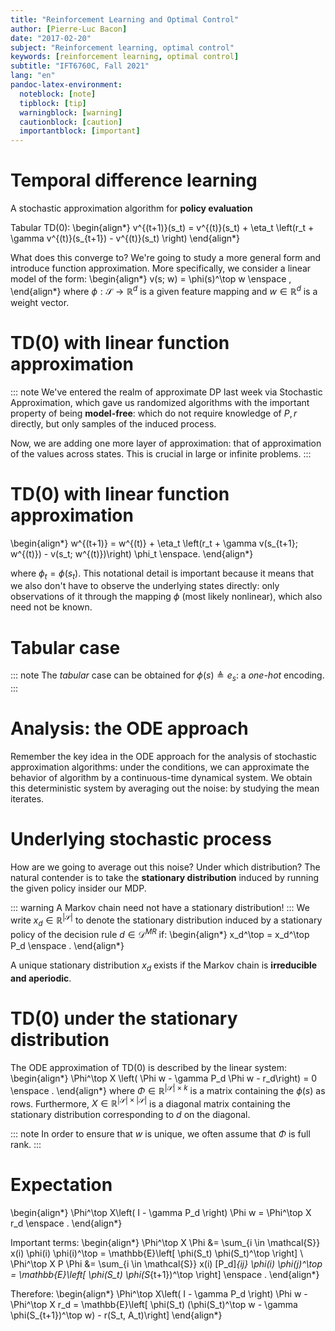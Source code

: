 ```yaml
---
title: "Reinforcement Learning and Optimal Control"
author: [Pierre-Luc Bacon]
date: "2017-02-20"
subject: "Reinforcement learning, optimal control"
keywords: [reinforcement learning, optimal control]
subtitle: "IFT6760C, Fall 2021"
lang: "en"
pandoc-latex-environment:
  noteblock: [note]
  tipblock: [tip]
  warningblock: [warning]
  cautionblock: [caution]
  importantblock: [important]
---
```


# Temporal difference learning

A stochastic approximation algorithm for **policy evaluation**

Tabular TD(0):
  \begin{align*}
  v^{(t+1)}(s_t) = v^{(t)}(s_t) + \eta_t \left(r_t + \gamma v^{(t)}(s_{t+1}) - v^{(t)}(s_t) \right)
  \end{align*}

What does this converge to? We're going to study a more general form and introduce function approximation.
More specifically, we consider a linear model of the form:
\begin{align*}
v(s; w) = \phi(s)^\top w \enspace ,
\end{align*}
where $\phi: \mathcal{S} \to \mathbb{R}^d$ is a given feature mapping and $w \in \mathbb{R}^d$ is a weight vector.

# TD(0) with linear function approximation

::: note
We've entered the realm of approximate DP last week via Stochastic Approximation, which gave us randomized algorithms with the important property of being **model-free**: which do not require knowledge of $P, r$ directly, but only samples of the induced process.

Now, we are adding one more layer of approximation: that of approximation of the values across states. This is crucial in large or infinite problems.
:::

# TD(0) with linear function approximation

\begin{align*}
w^{(t+1)} = w^{(t)} + \eta_t \left(r_t + \gamma v(s_{t+1}; w^{(t)}) - v(s_t; w^{(t)})\right) \phi_t \enspace.
\end{align*}

where $\phi_t = \phi(s_t)$. This notational detail is important because it means that we also don't have to observe the underlying states directly: only observations of it through the mapping $\phi$ (most likely nonlinear), which also need not be known.

# Tabular case

::: note
The *tabular* case can be obtained for $\phi(s) \triangleq e_s$: a *one-hot* encoding.
:::

# Analysis: the ODE approach

Remember the key idea in the ODE approach for the analysis of stochastic approximation algorithms: under the conditions, we can approximate the behavior of algorithm by a continuous-time dynamical system. We obtain this deterministic system by averaging out the noise: by studying the mean iterates. 

# Underlying stochastic process

How are we going to average out this noise? Under which distribution? 
The natural contender is to take the **stationary distribution** induced by running the given policy insider our MDP. 

::: warning
A Markov chain need not have a stationary distribution!
:::
We write $x_d \in \mathbb{R}^{|\mathcal{S}|}$ to denote the stationary distribution induced by a stationary policy of the decision rule $d \in \mathcal{D}^{MR}$ if:
\begin{align*}
x_d^\top = x_d^\top P_d \enspace .
\end{align*}

A unique stationary distribution $x_d$ exists if the Markov chain is **irreducible and aperiodic**.

# TD(0) under the stationary distribution

The ODE approximation of TD(0) is described by the linear system: 
\begin{align*}
\Phi^\top X \left( \Phi w - \gamma P_d \Phi w - r_d\right) = 0 \enspace .
\end{align*}
where $\Phi \in \mathbb{R}^{|\mathcal{S}|\times k}$ is a matrix containing the $\phi(s)$ as rows.
Furthermore, $X \in \mathbb{R}^{|\mathcal{S}| \times |\mathcal{S}|}$ is a diagonal matrix containing the stationary distribution corresponding to $d$ on the diagonal.

::: note
In order to ensure that $w$ is unique, we often assume that $\Phi$ is full rank.
:::

# Expectation 

\begin{align*}
\Phi^\top X\left( I - \gamma P_d \right) \Phi w = \Phi^\top X r_d  \enspace .
\end{align*}

Important terms: 
\begin{align*}
\Phi^\top X \Phi &= \sum_{i \in \mathcal{S}} x(i) \phi(i) \phi(i)^\top = \mathbb{E}\left[ \phi(S_t) \phi(S_t)^\top \right] \\
\Phi^\top X P \Phi &= \sum_{i \in \mathcal{S}} x(i) [P_d]_{ij} \phi(i) \phi(j)^\top = \mathbb{E}\left[ \phi(S_t) \phi(S_{t+1})^\top \right] \enspace .
\end{align*}

Therefore: 
\begin{align*}
\Phi^\top X\left( I - \gamma P_d \right) \Phi w - \Phi^\top X r_d   = \mathbb{E}\left[ \phi(S_t) (\phi(S_t)^\top w - \gamma \phi(S_{t+1})^\top w) - r(S_t, A_t)\right]
\end{align*}

